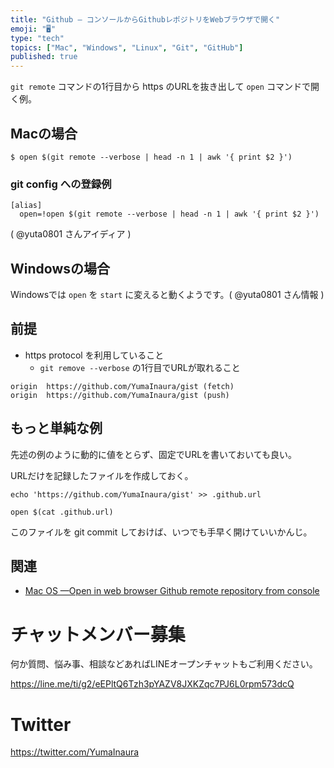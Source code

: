 ```yaml
---
title: "Github — コンソールからGithubレポジトリをWebブラウザで開く"
emoji: "🖥"
type: "tech"
topics: ["Mac", "Windows", "Linux", "Git", "GitHub"]
published: true
---
```


`git remote` コマンドの1行目から https のURLを抜き出して `open` コマンドで開く例。


## Macの場合

```
$ open $(git remote --verbose | head -n 1 | awk '{ print $2 }')
```

### git config への登録例

```
[alias]
  open=!open $(git remote --verbose | head -n 1 | awk '{ print $2 }')
```

( @yuta0801 さんアイディア ) 

## Windowsの場合

Windowsでは `open` を `start` に変えると動くようです。( @yuta0801 さん情報 ) 


## 前提

- https protocol を利用していること
  - `git remove --verbose` の1行目でURLが取れること

```
origin	https://github.com/YumaInaura/gist (fetch)
origin	https://github.com/YumaInaura/gist (push)
```

## もっと単純な例

先述の例のように動的に値をとらず、固定でURLを書いておいても良い。

URLだけを記録したファイルを作成しておく。

```
echo 'https://github.com/YumaInaura/gist' >> .github.url
```

```
open $(cat .github.url)
```

このファイルを git commit しておけば、いつでも手早く開けていいかんじ。

## 関連

- [Mac OS —Open in web browser Github remote repository from console](https://gist.github.com/YumaInaura/a302e564eb4ceb2cfdfcd0bc077ecb5c)








<!-- Update From Qiita API -->

# チャットメンバー募集


何か質問、悩み事、相談などあればLINEオープンチャットもご利用ください。

https://line.me/ti/g2/eEPltQ6Tzh3pYAZV8JXKZqc7PJ6L0rpm573dcQ





# Twitter


https://twitter.com/YumaInaura


<!-- Update From Qiita API -->


